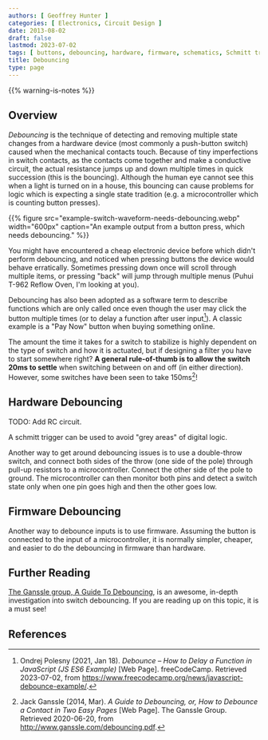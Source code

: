```yaml
---
authors: [ Geoffrey Hunter ]
categories: [ Electronics, Circuit Design ]
date: 2013-08-02
draft: false
lastmod: 2023-07-02
tags: [ buttons, debouncing, hardware, firmware, schematics, Schmitt trigger, Ganssle, switch ]
title: Debouncing
type: page
---
```


{{% warning-is-notes %}}

## Overview

_Debouncing_ is the technique of detecting and removing multiple state changes from a hardware device (most commonly a push-button switch) caused when the mechanical contacts touch. Because of tiny imperfections in switch contacts, as the contacts come together and make a conductive circuit, the actual resistance jumps up and down multiple times in quick succession (this is the bouncing). Although the human eye cannot see this when a light is turned on in a house, this bouncing can cause problems for logic which is expecting a single state tradition (e.g. a microcontroller which is counting button presses).

{{% figure src="example-switch-waveform-needs-debouncing.webp" width="600px" caption="An example output from a button press, which needs debouncing." %}}

You might have encountered a cheap electronic device before which didn't perform debouncing, and noticed when pressing buttons the device would behave erratically. Sometimes pressing down once will scroll through multiple items, or pressing "back" will jump through multiple menus (Puhui T-962 Reflow Oven, I'm looking at you).

Debouncing has also been adopted as a software term to describe functions which are only called once even though the user may click the button multiple times (or to delay a function after user input[^free-code-camp-debounce-how-to-delay-a-javascript-function]). A classic example is a "Pay Now" button when buying something online.

The amount the time it takes for a switch to stabilize is highly dependent on the type of switch and how it is actuated, but if designing a filter you have to start somewhere right? **A general rule-of-thumb is to allow the switch 20ms to settle** when switching between on and off (in either direction). However, some switches have been seen to take 150ms[^ganssle-guide-to-debouncing]!

## Hardware Debouncing

TODO: Add RC circuit.

A schmitt trigger can be used to avoid "grey areas" of digital logic.

Another way to get around debouncing issues is to use a double-throw switch, and connect both sides of the throw (one side of the pole) through pull-up resistors to a microcontroller. Connect the other side of the pole to ground. The microcontroller can then monitor both pins and detect a switch state only when one pin goes high and then the other goes low.

## Firmware Debouncing

Another way to debounce inputs is to use firmware. Assuming the button is connected to the input of a microcontroller, it is normally simpler, cheaper, and easier to do the debouncing in firmware than hardware.

## Further Reading

[The Ganssle group, A Guide To Debouncing](http://www.ganssle.com/debouncing.pdf), is an awesome, in-depth investigation into switch debouncing. If you are reading up on this topic, it is a must see!

## References

[^ganssle-guide-to-debouncing]: Jack Ganssle (2014, Mar). _A Guide to Debouncing, or, How to Debounce a Contact in Two Easy Pages_ [Web Page]. The Ganssle Group. Retrieved 2020-06-20, from http://www.ganssle.com/debouncing.pdf.
[^free-code-camp-debounce-how-to-delay-a-javascript-function]: Ondrej Polesny (2021, Jan 18). _Debounce – How to Delay a Function in JavaScript (JS ES6 Example)_ [Web Page]. freeCodeCamp. Retrieved 2023-07-02, from https://www.freecodecamp.org/news/javascript-debounce-example/.
